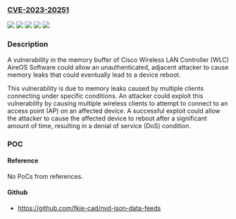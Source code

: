 ### [CVE-2023-20251](https://cve.mitre.org/cgi-bin/cvename.cgi?name=CVE-2023-20251)
![](https://img.shields.io/static/v1?label=Product&message=Cisco%20Mobility%20Express&color=blue)
![](https://img.shields.io/static/v1?label=Product&message=Cisco%20Wireless%20LAN%20Controller%20(WLC)&color=blue)
![](https://img.shields.io/static/v1?label=Version&message=%3D%208.10.162.0%20&color=brighgreen)
![](https://img.shields.io/static/v1?label=Version&message=%3D%208.10.183.0%20&color=brighgreen)
![](https://img.shields.io/static/v1?label=Vulnerability&message=Missing%20Release%20of%20Memory%20after%20Effective%20Lifetime&color=brighgreen)

### Description

A vulnerability in the memory buffer of Cisco Wireless LAN Controller (WLC) AireOS Software could allow an unauthenticated, adjacent attacker to cause memory leaks that could eventually lead to a device reboot.

 This vulnerability is due to memory leaks caused by multiple clients connecting under specific conditions. An attacker could exploit this vulnerability by causing multiple wireless clients to attempt to connect to an access point (AP) on an affected device. A successful exploit could allow the attacker to cause the affected device to reboot after a significant amount of time, resulting in a denial of service (DoS) condition.

### POC

#### Reference
No PoCs from references.

#### Github
- https://github.com/fkie-cad/nvd-json-data-feeds

